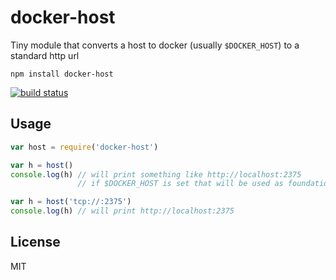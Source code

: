 # docker-host

Tiny module that converts a host to docker (usually `$DOCKER_HOST`) to a standard http url

```
npm install docker-host
```

[![build status](http://img.shields.io/travis/mafintosh/docker-host.svg?style=flat)](http://travis-ci.org/mafintosh/docker-host)

## Usage

``` js
var host = require('docker-host')

var h = host()
console.log(h) // will print something like http://localhost:2375
               // if $DOCKER_HOST is set that will be used as foundation as well

var h = host('tcp://:2375')
console.log(h) // will print http://localhost:2375
```

## License

MIT